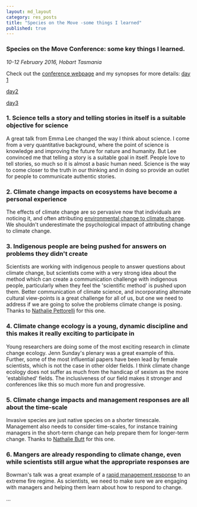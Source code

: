 ```yaml
---
layout: md_layout
category: res_posts
title: "Species on the Move -some things I learned"
published: true  
---
```



### Species on the Move Conference: some key things I learned.

*10-12 February 2016, Hobart Tasmania*

Check out the [conference webpage](http://www.speciesonthemove.com/provisional-program) and my synopses for more details:
[day 1](http://www.seascapemodels.org/res_posts/2016/02/10/SoTM_day1_synopsis.html)  

[day2](http://www.seascapemodels.org/res_posts/2016/02/11/SoTM_day2_synopsis.html)  

[day3](http://www.seascapemodels.org/res_posts/2016/02/11/SoTM_day3_synopsis.html)   


### 1. Science tells a story and telling stories in itself is a suitable objective for science  

A great talk from Emma Lee changed the way I think about science. I come from a very quantitative background, where the point of science is knowledge and improving the future for nature and humanity. But Lee convinced me that telling a story is a suitable goal in itself. People love to tell stories, so much so it is almost a basic human need. Science is the way to come closer to the truth in our thinking and in doing so provide an outlet for people to communicate authentic stories.

### 2. Climate change impacts on ecosystems have become a personal experience  

The effects of climate change are so pervasive now that individuals are noticing it, and often attributing [environmental change to climate change](https://icesjms.oxfordjournals.org/content/early/2015/11/09/icesjms.fsv192.full). We shouldn't underestimate the psychological impact of attributing change to climate change.  

### 3. Indigenous people are being pushed for answers on problems they didn't create  

Scientists are working with indigenous people to answer questions about climate change, but scientists come with a very strong idea about the method which can create a communication challenge with indigenous people, particularly when they feel the 'scientific method' is pushed upon them. Better communication of climate science, and incorporating alternate cultural view-points is a great challenge for all of us, but one we need to address if we are going to solve the problems climate change is posing. Thanks to [Nathalie Pettorelli](https://twitter.com/Pettorelli) for this one.   

### 4. Climate change ecology is a young, dynamic discipline and this makes it really exciting to participate in  

Young researchers are doing some of the most exciting research in climate change ecology. Jenn Sunday's plenary was a great example of this. Further, some of the most influential papers have been lead by female scientists, which is not the case in other older fields. I think climate change ecology does not suffer as much from the handicap of sexism as the more 'established' fields. The inclusiveness of our field makes it stronger and conferences like this so much more fun and progressive.  

### 5. Climate change impacts and management responses are all about the time-scale  

Invasive species are just native species on a shorter timescale. Management also needs to consider time-scales, for instance training managers in the short-term change can help prepare them for longer-term change.
Thanks to [Nathalie Butt](https://www.researchgate.net/profile/Nathalie_Butt) for this one.   


### 6. Mangers are already responding to climate change, even while scientists still argue what the appropriate responses are  

Bowman's talk was a great example of a [rapid management response](http://www.sciencedirect.com/science/article/pii/S0378112715000109) to an extreme fire regime. As scientists, we need to make sure we are engaging with managers and helping them learn about how to respond to change.  











...
